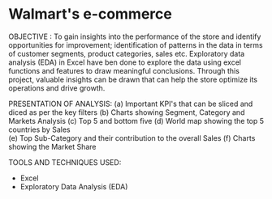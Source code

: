 # Walmart's e-commerce

OBJECTIVE :
To gain insights into the performance of the store and identify opportunities for improvement; identification of patterns in the data in terms of customer segments, product categories, sales etc. Exploratory data analysis (EDA) in Excel have ben done to explore the data using excel functions and features to draw meaningful conclusions. Through this project, valuable insights can be drawn that can help the store optimize its operations and drive growth.

PRESENTATION OF ANALYSIS:
(a)	Important KPI's that can be sliced and diced as per the key filters	
(b)	Charts showing Segment, Category and Markets Analysis
(c)	Top 5 and bottom five
(d)	World map showing the top 5 countries by Sales		
(e)	Top Sub-Category and their contribution to the overall Sales
(f)	Charts showing the Market Share

TOOLS AND TECHNIQUES USED:
- Excel
- Exploratory Data Analysis (EDA)
